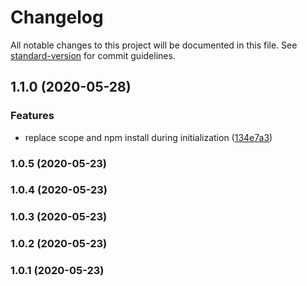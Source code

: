 # Changelog

All notable changes to this project will be documented in this file. See [standard-version](https://github.com/conventional-changelog/standard-version) for commit guidelines.

## 1.1.0 (2020-05-28)


### Features

* replace scope and npm install during initialization ([134e7a3](https://github.com/freckstergit/init-project/commit/134e7a3cb745c1d8aa38d5a10e17143a6535fb19))

### 1.0.5 (2020-05-23)

### 1.0.4 (2020-05-23)

### 1.0.3 (2020-05-23)

### 1.0.2 (2020-05-23)

### 1.0.1 (2020-05-23)
